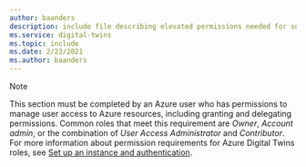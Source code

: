```yaml
---
author: baanders
description: include file describing elevated permissions needed for some management steps
ms.service: digital-twins
ms.topic: include
ms.date: 2/23/2021
ms.author: baanders
---
```


>[!NOTE]
> This section must be completed by an Azure user who has permissions to manage user access to Azure resources, including granting and delegating permissions. Common roles that meet this requirement are *Owner*, *Account admin*, or the combination of *User Access Administrator* and *Contributor*. For more information about permission requirements for Azure Digital Twins roles, see [Set up an instance and authentication](../articles/digital-twins/how-to-set-up-instance-portal.md#prerequisites-permission-requirements).
